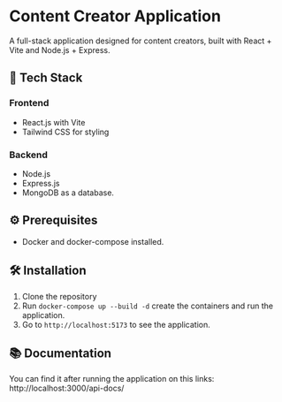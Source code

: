 # Content Creator Application

A full-stack application designed for content creators, built with React + Vite and Node.js + Express.

## 🚀 Tech Stack

### Frontend
- React.js with Vite
- Tailwind CSS for styling

### Backend
- Node.js
- Express.js
- MongoDB as a database.

## ⚙️ Prerequisites

- Docker and docker-compose installed.

## 🛠️ Installation

1. Clone the repository
2. Run `docker-compose up --build -d` create the containers and run the application.
3. Go to `http://localhost:5173` to see the application.

## 📚 Documentation

You can find it after running the application on this links:
http://localhost:3000/api-docs/